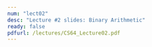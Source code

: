```yaml
---
num: "lect02"
desc: "Lecture #2 slides: Binary Arithmetic"
ready: false
pdfurl: /lectures/CS64_Lecture02.pdf
---
```


